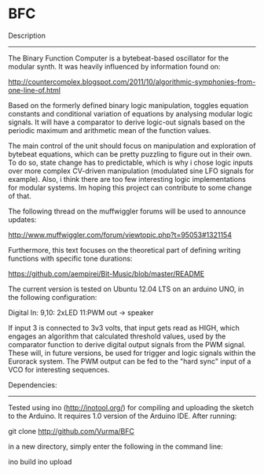 BFC
===

Description
___________

The Binary Function Computer is  a bytebeat-based oscillator for the modular synth. It was heavily influenced by information found on:

http://countercomplex.blogspot.com/2011/10/algorithmic-symphonies-from-one-line-of.html

Based on the formerly defined binary logic manipulation, toggles equation constants and conditional variation of equations by analysing modular logic signals. It will have a comparator to derive logic-out signals based on the periodic maximum and arithmetic mean of the function values.

The main control of the unit should focus on manipulation and exploration of bytebeat equations, which can be pretty puzzling to figure out in their own. To do so, state change has to predictable, which is why i chose logic inputs over more complex CV-driven manipulation (modulated sine LFO signals for example). Also, i think there are too few interesting logic implementations for modular systems. Im hoping this project can contribute to some change of that.

The following thread on the muffwiggler forums will be used to announce updates:


http://www.muffwiggler.com/forum/viewtopic.php?t=95053#1321154

Furthermore, this text focuses on the theoretical part of defining writing functions with specific tone durations:

https://github.com/aempirei/Bit-Music/blob/master/README

The current version is tested on Ubuntu 12.04 LTS on an arduino UNO, in the following configuration:

Digital In:
9,10: 2xLED
11:PWM out -> speaker

If input 3 is connected to 3v3 volts, that input gets read as HIGH, which engages an algorithm that calculated threshold values, used by the comparator function to derive digital output signals from the PWM signal. These will, in future versions, be used for trigger and logic signals within the Eurorack system. The PWM output can be fed to the "hard sync" input of a VCO for interesting sequences.


Dependencies:
____________

Tested using ino (http://inotool.org/) for compiling and uploading the sketch to the Arduino. It requires 1.0 version of the Arduino IDE. After running:

git clone http://github.com/Vurma/BFC

in a new directory, simply enter the following in the command line:

ino build
ino upload
